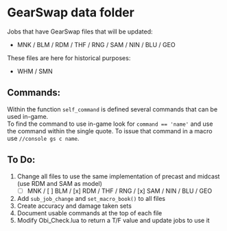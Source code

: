 # GearSwap data folder

Jobs that have GearSwap files that will be updated:
- MNK / BLM / RDM / THF / RNG / SAM / NIN / BLU / GEO

These files are here for historical purposes:
- WHM / SMN

## Commands:
Within the function `self_command` is defined several commands that can be used in-game.  
To find the command to use in-game look for `command == 'name'` and use the command within
the single quote. To issue that command in a macro use `//console gs c name`.


## To Do:
1. Change all files to use the same implementation of precast and midcast (use RDM and SAM as model)
    - [ ] MNK / [ ] BLM / [x] RDM / THF / RNG / [x] SAM / NIN / BLU / GEO
2. Add `sub_job_change` and `set_macro_book()` to all files
3. Create accuracy and damage taken sets
4. Document usable commands at the top of each file
5. Modify Obi_Check.lua to return a T/F value and update jobs to use it